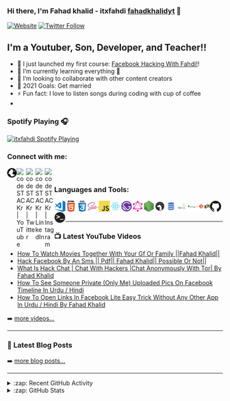 ### Hi there, I'm Fahad khalid - itxfahdi [fahadkhalidyt][website] 👋

[![Website](https://img.shields.io/website?label=fahadkhalidyt.blogspot.com&style=for-the-badge&url=https%3A%2F%2Ffahadkhalidyt.blogspot.com)](https://fahadkhalidyt.blogspot.com)
[![Twitter Follow](https://img.shields.io/twitter/follow/itxfahdi?color=1DA1F2&logo=twitter&style=for-the-badge)](https://twitter.com/intent/follow?original_referer=https%3A%2F%2Fgithub.com%2Fitxfahdir&screen_name=itxfahdi)

## I'm a Youtuber, Son, Developer, and Teacher!!

- 🔭 I just launched my first course: [Facebook Hacking With Fahdi!][course]!
- 🌱 I’m currently learning everything 🤣
- 👯 I’m looking to collaborate with other content creators
- 🥅 2021 Goals: Get married 
- ⚡ Fun fact: I love to listen songs during coding with cup of coffee
-

### Spotify Playing 🎧

[<img src="https://now-playing-codestackr.vercel.app/api/spotify-playing" alt="itxfahdi Spotify Playing" width="350" />](https://open.spotify.com/track/3oKuEvvclPj25AifUVoKxS)

### Connect with me:

[<img align="left" alt="codeSTACKr.com" width="22px" src="https://raw.githubusercontent.com/iconic/open-iconic/master/svg/globe.svg" />][website]
[<img align="left" alt="codeSTACKr | YouTube" width="22px" src="https://cdn.jsdelivr.net/npm/simple-icons@v3/icons/youtube.svg" />][youtube]
[<img align="left" alt="codeSTACKr | Twitter" width="22px" src="https://cdn.jsdelivr.net/npm/simple-icons@v3/icons/twitter.svg" />][twitter]
[<img align="left" alt="codeSTACKr | LinkedIn" width="22px" src="https://cdn.jsdelivr.net/npm/simple-icons@v3/icons/linkedin.svg" />][linkedin]
[<img align="left" alt="codeSTACKr | Instagram" width="22px" src="https://cdn.jsdelivr.net/npm/simple-icons@v3/icons/instagram.svg" />][instagram]

<br />

### Languages and Tools:

[<img align="left" alt="Visual Studio Code" width="26px" src="https://raw.githubusercontent.com/github/explore/80688e429a7d4ef2fca1e82350fe8e3517d3494d/topics/visual-studio-code/visual-studio-code.png" />][webdevplaylist]
[<img align="left" alt="HTML5" width="26px" src="https://raw.githubusercontent.com/github/explore/80688e429a7d4ef2fca1e82350fe8e3517d3494d/topics/html/html.png" />][webdevplaylist]
[<img align="left" alt="CSS3" width="26px" src="https://raw.githubusercontent.com/github/explore/80688e429a7d4ef2fca1e82350fe8e3517d3494d/topics/css/css.png" />][cssplaylist]
[<img align="left" alt="Sass" width="26px" src="https://raw.githubusercontent.com/github/explore/80688e429a7d4ef2fca1e82350fe8e3517d3494d/topics/sass/sass.png" />][cssplaylist]
[<img align="left" alt="JavaScript" width="26px" src="https://raw.githubusercontent.com/github/explore/80688e429a7d4ef2fca1e82350fe8e3517d3494d/topics/javascript/javascript.png" />][jsplaylist]
[<img align="left" alt="React" width="26px" src="https://raw.githubusercontent.com/github/explore/80688e429a7d4ef2fca1e82350fe8e3517d3494d/topics/react/react.png" />][reactplaylist]
[<img align="left" alt="Gatsby" width="26px" src="https://raw.githubusercontent.com/github/explore/e94815998e4e0713912fed477a1f346ec04c3da2/topics/gatsby/gatsby.png" />][webdevplaylist]
[<img align="left" alt="GraphQL" width="26px" src="https://raw.githubusercontent.com/github/explore/80688e429a7d4ef2fca1e82350fe8e3517d3494d/topics/graphql/graphql.png" />][webdevplaylist]
[<img align="left" alt="Node.js" width="26px" src="https://raw.githubusercontent.com/github/explore/80688e429a7d4ef2fca1e82350fe8e3517d3494d/topics/nodejs/nodejs.png" />][webdevplaylist]
[<img align="left" alt="Deno" width="26px" src="https://raw.githubusercontent.com/github/explore/361e2821e2dea67711cde99c9c40ed357061cf27/topics/deno/deno.png" />][webdevplaylist]
[<img align="left" alt="SQL" width="26px" src="https://raw.githubusercontent.com/github/explore/80688e429a7d4ef2fca1e82350fe8e3517d3494d/topics/sql/sql.png" />][webdevplaylist]
[<img align="left" alt="MySQL" width="26px" src="https://raw.githubusercontent.com/github/explore/80688e429a7d4ef2fca1e82350fe8e3517d3494d/topics/mysql/mysql.png" />][webdevplaylist]
[<img align="left" alt="MongoDB" width="26px" src="https://raw.githubusercontent.com/github/explore/80688e429a7d4ef2fca1e82350fe8e3517d3494d/topics/mongodb/mongodb.png" />][webdevplaylist]
[<img align="left" alt="Git" width="26px" src="https://raw.githubusercontent.com/github/explore/80688e429a7d4ef2fca1e82350fe8e3517d3494d/topics/git/git.png" />][webdevplaylist]
[<img align="left" alt="GitHub" width="26px" src="https://raw.githubusercontent.com/github/explore/78df643247d429f6cc873026c0622819ad797942/topics/github/github.png" />][webdevplaylist]
[<img align="left" alt="Terminal" width="26px" src="https://raw.githubusercontent.com/github/explore/80688e429a7d4ef2fca1e82350fe8e3517d3494d/topics/terminal/terminal.png" />][webdevplaylist]

<br />
<br />

---

### 📺 Latest YouTube Videos

<!-- YOUTUBE:START -->
- [How To Watch Movies Together With Your Gf Or Family ||Fahad Khalid||](https://www.youtube.com/watch?v=zd8vn6YhbJ4)
- [Hack Facebook By An Sms || Pdf|| Fahad Khalid|| Possible Or Not||](https://www.youtube.com/watch?v=GiDGcGM_nx8)
- [What Is Hack Chat | Chat With Hackers |Chat Anonymously With Tor| By Fahad Khalid](https://www.youtube.com/watch?v=B0-WLm-_ee0)
- [How To See Someone Private (Only Me) Uploaded Pics On Facebook Timeline In Urdu / Hindi](https://www.youtube.com/watch?v=ldmVI8ONVrs)
- [How To Open  Links In Facebook Lite Easy Trick Without Any Other App In Urdu / Hindi By Fahad Khalid](https://www.youtube.com/watch?v=8DUY_WYMn3o)
<!-- YOUTUBE:END -->

➡️ [more videos...](https://www.youtube.com/channel/UCUIBe_sBbWcXhF_HQ6fPlqw)

---

### 📕 Latest Blog Posts

<!-- BLOG-POST-LIST:START -->
<!-- BLOG-POST-LIST:END -->

➡️ [more blog posts...](https://fahadkhalidyt.blogspot.com)

---

<details>
  <summary>:zap: Recent GitHub Activity</summary>
  
<!--START_SECTION:activity-->
<!--END_SECTION:activity-->

</details>

<details>
  <summary>:zap: GitHub Stats</summary>

  <img align="left" alt="itxfahdi's GitHub Stats" src="https://github-readme-stats.codestackr.vercel.app/api?username=itxfahdi&show_icons=true&hide_border=true" />

</details>

[website]: https://fahadkhalidyt.blogspot.com
[course]: http://itxfahdi.000webhostapp.com
[twitter]: https://twitter.com/itxfahdi
[youtube]: https://www.youtube.com/channel/UCUIBe_sBbWcXhF_HQ6fPlqw
[instagram]: https://instagram.com/itxfahdi
[linkedin]: https://linkedin.com/in/itxfahdi
[webdevplaylist]: https://www.youtube.com/playlist?list=PLkwxH9e_vrAJ0WbEsFA9W3I1W-g_BTsb
[jsplaylist]: https://www.youtube.com/playlist?list=PLkwxH9e_vrALRJKu7wfXby3MKeflhTu6
[cssplaylist]: https://www.youtube.com/playlist?list=PLkwxH9e_vrALSdvZuEh6gqQdmDoDIoqz
[reactplaylist]: https://www.youtube.com/playlist?list=PLkwxH9e_vrAK4TdffpxKY3QGyHCpxFcQ
